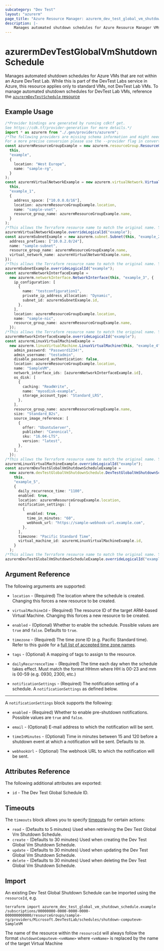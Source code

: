 ```yaml
---
subcategory: "Dev Test"
layout: "azurerm"
page_title: "Azure Resource Manager: azurerm_dev_test_global_vm_shutdown_schedule"
description: |-
    Manages automated shutdown schedules for Azure Resource Manager VMs outside of Dev Test Labs.
---
```


# azurermDevTestGlobalVmShutdownSchedule

Manages automated shutdown schedules for Azure VMs that are not within an Azure DevTest Lab. While this is part of the DevTest Labs service in Azure,
this resource applies only to standard VMs, not DevTest Lab VMs. To manage automated shutdown schedules for DevTest Lab VMs, reference the
[`azurermDevTestSchedule` resource](dev_test_schedule.html)

## Example Usage

```typescript
/*Provider bindings are generated by running cdktf get.
See https://cdk.tf/provider-generation for more details.*/
import * as azurerm from "./.gen/providers/azurerm";
/*The following providers are missing schema information and might need manual adjustments to synthesize correctly: azurerm.
For a more precise conversion please use the --provider flag in convert.*/
const azurermResourceGroupExample = new azurerm.resourceGroup.ResourceGroup(
  this,
  "example",
  {
    location: "West Europe",
    name: "sample-rg",
  }
);
const azurermVirtualNetworkExample = new azurerm.virtualNetwork.VirtualNetwork(
  this,
  "example_1",
  {
    address_space: ["10.0.0.0/16"],
    location: azurermResourceGroupExample.location,
    name: "sample-vnet",
    resource_group_name: azurermResourceGroupExample.name,
  }
);
/*This allows the Terraform resource name to match the original name. You can remove the call if you don't need them to match.*/
azurermVirtualNetworkExample.overrideLogicalId("example");
const azurermSubnetExample = new azurerm.subnet.Subnet(this, "example_2", {
  address_prefixes: ["10.0.2.0/24"],
  name: "sample-subnet",
  resource_group_name: azurermResourceGroupExample.name,
  virtual_network_name: azurermVirtualNetworkExample.name,
});
/*This allows the Terraform resource name to match the original name. You can remove the call if you don't need them to match.*/
azurermSubnetExample.overrideLogicalId("example");
const azurermNetworkInterfaceExample =
  new azurerm.networkInterface.NetworkInterface(this, "example_3", {
    ip_configuration: [
      {
        name: "testconfiguration1",
        private_ip_address_allocation: "Dynamic",
        subnet_id: azurermSubnetExample.id,
      },
    ],
    location: azurermResourceGroupExample.location,
    name: "sample-nic",
    resource_group_name: azurermResourceGroupExample.name,
  });
/*This allows the Terraform resource name to match the original name. You can remove the call if you don't need them to match.*/
azurermNetworkInterfaceExample.overrideLogicalId("example");
const azurermLinuxVirtualMachineExample =
  new azurerm.linuxVirtualMachine.LinuxVirtualMachine(this, "example_4", {
    admin_password: "Password1234!",
    admin_username: "testadmin",
    disable_password_authentication: false,
    location: azurermResourceGroupExample.location,
    name: "SampleVM",
    network_interface_ids: [azurermNetworkInterfaceExample.id],
    os_disk: [
      {
        caching: "ReadWrite",
        name: "myosdisk-example",
        storage_account_type: "Standard_LRS",
      },
    ],
    resource_group_name: azurermResourceGroupExample.name,
    size: "Standard_B2s",
    source_image_reference: [
      {
        offer: "UbuntuServer",
        publisher: "Canonical",
        sku: "16.04-LTS",
        version: "latest",
      },
    ],
  });
/*This allows the Terraform resource name to match the original name. You can remove the call if you don't need them to match.*/
azurermLinuxVirtualMachineExample.overrideLogicalId("example");
const azurermDevTestGlobalVmShutdownScheduleExample =
  new azurerm.devTestGlobalVmShutdownSchedule.DevTestGlobalVmShutdownSchedule(
    this,
    "example_5",
    {
      daily_recurrence_time: "1100",
      enabled: true,
      location: azurermResourceGroupExample.location,
      notification_settings: [
        {
          enabled: true,
          time_in_minutes: "60",
          webhook_url: "https://sample-webhook-url.example.com",
        },
      ],
      timezone: "Pacific Standard Time",
      virtual_machine_id: azurermLinuxVirtualMachineExample.id,
    }
  );
/*This allows the Terraform resource name to match the original name. You can remove the call if you don't need them to match.*/
azurermDevTestGlobalVmShutdownScheduleExample.overrideLogicalId("example");

```

## Argument Reference

The following arguments are supported:

*   `location` - (Required) The location where the schedule is created. Changing this forces a new resource to be created.

*   `virtualMachineId` - (Required) The resource ID of the target ARM-based Virtual Machine. Changing this forces a new resource to be created.

*   `enabled` - (Optional) Whether to enable the schedule. Possible values are `true` and `false`. Defaults to `true`.

*   `timezone` - (Required) The time zone ID (e.g. Pacific Standard time). Refer to this guide for a [full list of accepted time zone names](https://jackstromberg.com/2017/01/list-of-time-zones-consumed-by-azure/).

*   `tags` - (Optional) A mapping of tags to assign to the resource.

*   `dailyRecurrenceTime` - (Required) The time each day when the schedule takes effect. Must match the format HHmm where HH is 00-23 and mm is 00-59 (e.g. 0930, 2300, etc.)

*   `notificationSettings` - (Required) The notification setting of a schedule. A `notificationSettings` as defined below.

***

A `notificationSettings` block supports the following:

*   `enabled` - (Required) Whether to enable pre-shutdown notifications. Possible values are `true` and `false`.

*   `email` - (Optional) E-mail address to which the notification will be sent.

*   `timeInMinutes` - (Optional) Time in minutes between 15 and 120 before a shutdown event at which a notification will be sent. Defaults to `30`.

*   `webhookUrl` - (Optional) The webhook URL to which the notification will be sent.

## Attributes Reference

The following additional attributes are exported:

* `id` - The Dev Test Global Schedule ID.

## Timeouts

The `timeouts` block allows you to specify [timeouts](https://www.terraform.io/language/resources/syntax#operation-timeouts) for certain actions:

* `read` - (Defaults to 5 minutes) Used when retrieving the Dev Test Global Vm Shutdown Schedule.
* `create` - (Defaults to 30 minutes) Used when creating the Dev Test Global Vm Shutdown Schedule.
* `update` - (Defaults to 30 minutes) Used when updating the Dev Test Global Vm Shutdown Schedule.
* `delete` - (Defaults to 30 minutes) Used when deleting the Dev Test Global Vm Shutdown Schedule.

## Import

An existing Dev Test Global Shutdown Schedule can be imported using the `resourceId`, e.g.

```console
terraform import azurerm_dev_test_global_vm_shutdown_schedule.example /subscriptions/00000000-0000-0000-0000-000000000000/resourceGroups/sample-rg/providers/Microsoft.DevTestLab/schedules/shutdown-computevm-SampleVM
```

The name of the resource within the `resourceId` will always follow the format `shutdownComputevm-<vmName>` where `<vmName>` is replaced by the name of the target Virtual Machine
